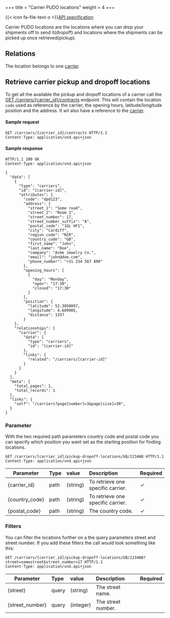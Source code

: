 +++
title = "Carrier PUDO locations"
weight = 4
+++

{{< icon fa-file-text-o >}}[API specification](https://docs.myparcel.com/api-specification#/CarrierContracts)

Carrier PUDO locations are the locations where you can drop your shipments off to send it(dropoff) and locations where the shipments can be picked up once retrieved(pickup).

## Relations
The location belongs to one [carrier](/api/resources/carriers/).

## Retrieve carrier pickup and dropoff locations
To get all the available the pickup and dropoff locations of a carrier call the [GET /carriers/{carrier_id}/contracts](https://docs.myparcel.com/api-specification#/Carriers/get_carriers__carrier_id__pickup_dropoff_locations__country_code___postal_code_) endpoint.
This will contain the location `code` used as reference by the carrier, the opening hours, latitude/longitude position and the address.
It wil also have a reference to the [carrier](/api/resources/carriers).

#### Sample request
```http
GET /carriers/{carrier_id}/contracts HTTP/1.1
Content-Type: application/vnd.api+json
```

#### Sample response
```http
HTTP/1.1 200 OK
Content-Type: application/vnd.api+json

{
  "data": [
    {
      "type": "carriers",
      "id": "[carrier-id]",
      "attributes": {
        "code": "dpd123",
        "address": {
          "street_1": "Some road",
          "street_2": "Room 3",
          "street_number": 17,
          "street_number_suffix": "A",
          "postal_code": "1GL HF1",
          "city": "Cardiff",
          "region_code": "NIR",
          "country_code": "GB",
          "first_name": "John",
          "last_name": "Doe",
          "company": "Acme Jewelry Co.",
          "email": "john@doe.com",
          "phone_number": "+31 234 567 890"
        },
        "opening_hours": [
          {
            "day": "Monday",
            "open": "17:30",
            "closed": "17:30"
          }
        ],
        "position": {
          "latitude": 52.3050097,
          "longitude": 4.689905,
          "distance": 1337
        }
    },
    "relationships": {
      "carrier": {
        "data": {
          "type": "carriers",
          "id": "[carrier-id]"
        },
        "links": {
          "related": "/carriers/[carrier-id]"
        }
      }
    }
  ],
  "meta": {
    "total_pages": 1,
    "total_records": 1
  },
  "links": {
    "self": "/carriers?page[number]=3&page[size]=30",
  }
}
```

### Parameter
With the two required path parameters country code and postal code you can specify which position you want set as the starting position for finding locations.

```http
GET /carriers/[carrier_id]/pickup-dropoff-locations/GB/1234AB HTTP/1.1
Content-Type: application/vnd.api+json
```

| Parameter     | Type            | value    | Description                       | Required  |
| ------------- |:--------------- |:-------- |:--------------------------------- |:--- |
| {carrier_id}  | path            | (string) | To retrieve one specific carrier. | ✓   | 
| {country_code}| path            | (string) | To retrieve one specific carrier. | ✓   | 
| {postal_code} | path            | (string) | The country code.                 | ✓   | 

### Filters
You can filter the locations further on a the query parameters street and street number.
If you add these filters the call would look something like this:

```http
GET /carriers/[carrier_id]/pickup-dropoff-locations/GB/1234AB?street=somestreet&street_number=17 HTTP/1.1
Content-Type: application/vnd.api+json
```

| Parameter         | Type  | value     | Description        | Required  |
| ----------------- |:----- |:--------- |:------------------ |:--------- |
| {street}          | query | (string)  | The street name.   |           | 
| {street_number}   | query | (integer) | The street number. |           | 
